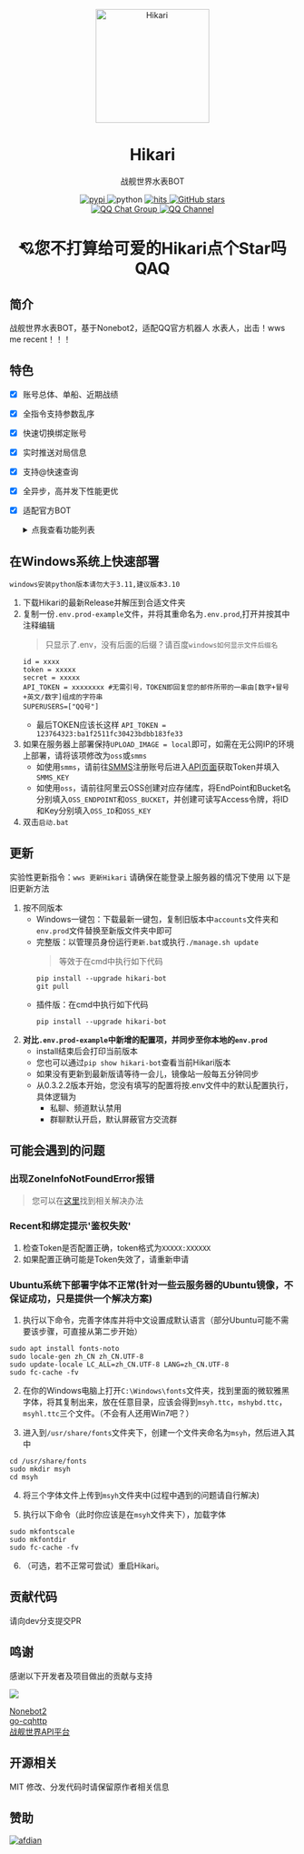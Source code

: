 <!-- markdownlint-disable MD033 MD041 -->
<p align="center">
  <a href="https://github.com/benx1n/HikariBot"><img src="https://s2.loli.net/2022/05/28/SFsER8m6TL7jwJ2.png" alt="Hikari " style="width:200px; height:200px" ></a>
</p>

<div align="center">

# Hikari

<!-- prettier-ignore-start -->
<!-- markdownlint-disable-next-line MD036 -->
战舰世界水表BOT
<!-- prettier-ignore-end -->

<p align="center">
  <a href="https://pypi.python.org/pypi/hikari-bot">
    <img src="https://img.shields.io/pypi/v/hikari-bot" alt="pypi">
  </a>
  <img src="https://img.shields.io/badge/python-3.8.0+-blue" alt="python">
  <a href="http://hits.dwyl.com/benx1n/HikariBot">
    <img src="https://hits.dwyl.com/benx1n/HikariBot.svg?style=flat-square" alt="hits">
  </a>
  <a href="https://github.com/benx1n/HikariBot/stargazers"><img src="https://img.shields.io/github/stars/benx1n/HikariBot" alt="GitHub stars"style="max-width: 100%;">
  </a>
  <br/>
  <a href="https://jq.qq.com/?_wv=1027&k=S2WcTKi5">
    <img src="https://img.shields.io/badge/QQ%E7%BE%A4-967546463-orange?style=flat-square" alt="QQ Chat Group">
  </a>
  <a href="https://qun.qq.com/qqweb/qunpro/share?_wv=3&_wwv=128&appChannel=share&inviteCode=1W4NX2S&from=181074&biz=ka#/pc">
    <img src="https://img.shields.io/badge/QQ%E9%A2%91%E9%81%93-yuyuko助手-5492ff?style=flat-square" alt="QQ Channel">
  </a>

# 💘您不打算给可爱的Hikari点个Star吗QAQ
</p>
</div>

## 简介

战舰世界水表BOT，基于Nonebot2，适配QQ官方机器人
水表人，出击！wws me recent！！！  


## 特色

- [x] 账号总体、单船、近期战绩
- [x] 全指令支持参数乱序
- [x] 快速切换绑定账号
- [x] 实时推送对局信息
- [x] 支持@快速查询
- [x] 全异步，高并发下性能更优
- [x] 适配官方BOT

  <details>
  <summary>点我查看功能列表</summary>

  - 绑定账号：wws bind/set/绑定 [服务器+游戏昵称]：
  - 查询账号绑定列表：wws [查询/查]绑定/绑定列表 [me/@群友]：
  - 切换删除绑定账号：wws [切换/删除]绑定 [序号]
  - 查询账号总体战绩：wws [(服务器+游戏昵称)/@群友/me]
  - 查询账号历史记录：wws [(服务器+游戏昵称)/@群友/me] record
  - 查询账号近期战绩：wws [(服务器+游戏昵称)/@群友/me] recent [日期]
  - 查询单船总体战绩：wws [(服务器+游戏昵称)/@群友/me] ship [船名]
  - 查询单船近期战绩：wws [(服务器+游戏昵称)/@群友/me] ship [船名] recent [日期]
  - 查询服务器排行榜：wws [服务器+战舰名] rank/ship.rank
  - 查询军团详细信息：wws [(服务器+军团名)/@群友/me] clan
  - 查询军团历史记录：wws [(服务器+军团名)/@群友/me] clan record
  - 查询舰船中英文名：wws [搜/查船名] [国家][等级][类型]
  - 添加游戏战绩监控: wws [添加监控] [服务器] [游戏昵称] [备注名]
  - 查询游戏战绩监控: wws [查询监控]
  - 删除游戏战绩监控: wws [删除监控] [监控序号]
  - 重置全部战绩监控: wws [重置监控](该指令仅限superuser使用)
  - 检查版本更新：wws 检查更新
  - 更新：wws 更新Hikari
  - 查看帮助：wws help
  - 噗噗：一言

  </details>
## 在Windows系统上快速部署

  `windows安装python版本请勿大于3.11,建议版本3.10`

1. 下载Hikari的最新Release并解压到合适文件夹
2. 复制一份`.env.prod-example`文件，并将其重命名为`.env.prod`,打开并按其中注释编辑
    >只显示了.env，没有后面的后缀？请百度`windows如何显示文件后缀名`
    ```
    id = xxxx
    token = xxxxx
    secret = xxxxx
    API_TOKEN = xxxxxxxx #无需引号，TOKEN即回复您的邮件所带的一串由[数字+冒号+英文/数字]组成的字符串
    SUPERUSERS=["QQ号"]
    ```
   - 最后TOKEN应该长这样 `API_TOKEN = 123764323:ba1f2511fc30423bdbb183fe33`
3. 如果在服务器上部署保持`UPLOAD_IMAGE = local`即可，如需在无公网IP的环境上部署，请将该项修改为`oss`或`smms`
   - 如使用`smms`，请前往[SMMS](https://smms.app/)注册账号后进入[API页面](https://smms.app/home/apitoken)获取Token并填入`SMMS_KEY`
   - 如使用`oss`，请前往阿里云OSS创建对应存储库，将EndPoint和Bucket名分别填入`OSS_ENDPOINT`和`OSS_BUCKET`，并创建可读写Access令牌，将ID和Key分别填入`OSS_ID`和`OSS_KEY`
4. 双击`启动.bat`


## 更新
实验性更新指令：`wws 更新Hikari`
请确保在能登录上服务器的情况下使用
以下是旧更新方法
1. 按不同版本
   - Windows一键包：下载最新一键包，复制旧版本中`accounts`文件夹和`env.prod`文件替换至新版文件夹中即可
   - 完整版：以管理员身份运行`更新.bat`或执行`./manage.sh update`
      >等效于在cmd中执行如下代码
      ```
      pip install --upgrade hikari-bot
      git pull
      ```
   - 插件版：在cmd中执行如下代码
      ```
      pip install --upgrade hikari-bot
      ```
2. **对比`.env.prod-example`中新增的配置项，并同步至你本地的`env.prod`**
    - install结束后会打印当前版本
    - 您也可以通过`pip show hikari-bot`查看当前Hikari版本
    - 如果没有更新到最新版请等待一会儿，镜像站一般每五分钟同步
    - 从0.3.2.2版本开始，您没有填写的配置将按.env文件中的默认配置执行，具体逻辑为
      - 私聊、频道默认禁用
      - 群聊默认开启，默认屏蔽官方交流群



## 可能会遇到的问题

### 出现ZoneInfoNotFoundError报错
>
>您可以在[这里](https://github.com/nonebot/nonebot2/issues/78)找到相关解决办法
>
### Recent和绑定提示'鉴权失败'
1. 检查Token是否配置正确，token格式为`XXXXX:XXXXXX`
2. 如果配置正确可能是Token失效了，请重新申请



### Ubuntu系统下部署字体不正常(针对一些云服务器的Ubuntu镜像，不保证成功，只是提供一个解决方案)
  1. 执行以下命令，完善字体库并将中文设置成默认语言（部分Ubuntu可能不需要该步骤，可直接从第二步开始）
  ```
  sudo apt install fonts-noto  
  sudo locale-gen zh_CN zh_CN.UTF-8  
  sudo update-locale LC_ALL=zh_CN.UTF-8 LANG=zh_CN.UTF-8  
  sudo fc-cache -fv
  ```
  
  2. 在你的Windows电脑上打开`C:\Windows\fonts`文件夹，找到里面的微软雅黑字体，将其复制出来，放在任意目录，应该会得到`msyh.ttc`，`mshybd.ttc`，`msyhl.ttc`三个文件。（不会有人还用Win7吧？）

  3. 进入到`/usr/share/fonts`文件夹下，创建一个文件夹命名为`msyh`，然后进入其中
  ```
  cd /usr/share/fonts 
  sudo mkdir msyh 
  cd msyh
  ```
  
  4. 将三个字体文件上传到`msyh`文件夹中(过程中遇到的问题请自行解决)

  5. 执行以下命令（此时你应该是在`msyh`文件夹下），加载字体
  ```
  sudo mkfontscale 
  sudo mkfontdir 
  sudo fc-cache -fv
  ```
  
  6. （可选，若不正常可尝试）重启Hikari。


## 贡献代码

请向dev分支提交PR

## 鸣谢

感谢以下开发者及项目做出的贡献与支持

<a href="https://github.com//benx1n/HikariBot/graphs/contributors">
  <img src="https://contrib.rocks/image?repo=benx1n/HikariBot" />
</a>

[Nonebot2](https://github.com/nonebot/nonebot2)  
[go-cqhttp](https://github.com/Mrs4s/go-cqhttp)  
[战舰世界API平台](https://wows.shinoaki.com/)  

## 开源相关
MIT
修改、分发代码时请保留原作者相关信息

## 赞助
<p align="left">
  <a href="https://afdian.net/a/JustOneSummer?tab=home"><img src="https://hikari-resource.oss-cn-shanghai.aliyuncs.com/%E7%88%B1%E5%8F%91%E7%94%B5.png" alt="afdian" ></a>
</p>
